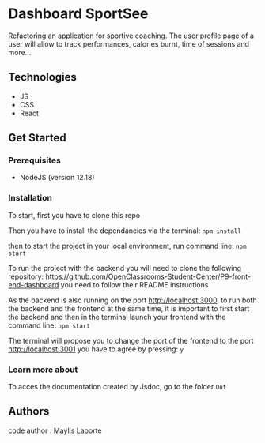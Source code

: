 # Dashboard SportSee

Refactoring an application for sportive coaching. The user profile page of a user will allow to track performances, calories burnt, time of sessions and more... 

## Technologies 
- JS
- CSS 
- React

## Get Started

### Prerequisites

  * NodeJS (version 12.18)

### Installation

To start, first you have to clone this repo 

Then you have to install the dependancies via the terminal:
`npm install`

then to start the project in your local environment, run command line:
`npm start`

To run the project with the backend you will need to clone the following repository:
<https://github.com/OpenClassrooms-Student-Center/P9-front-end-dashboard>
you need to follow their README instructions

As the backend is also running on the port <http://localhost:3000>, to run both the backend and the frontend at the same time, it is important to first start the backend and then in the terminal launch your frontend with the command line:
`npm start`

The terminal will propose you to change the port of the frontend to the port <http://localhost:3001> you have to agree by pressing:
`y`

### Learn more about

To acces the documentation created by Jsdoc, go to the folder `Out`

## Authors

code author : Maylis Laporte